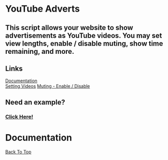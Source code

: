 # YouTube Adverts
## This script allows your website to show advertisements as YouTube videos. You may set view lengths, enable / disable muting, show time remaining, and more.
## Links
[Documentation](#documentation)\
[Setting Videos](#setting-videos) [Muting - Enable / Disable](#muting)
## Need an example?
### [Click Here!](https://darkheart527.github.io/ytads/example)

# Documentation

[Back To Top](#youtube-adverts)
